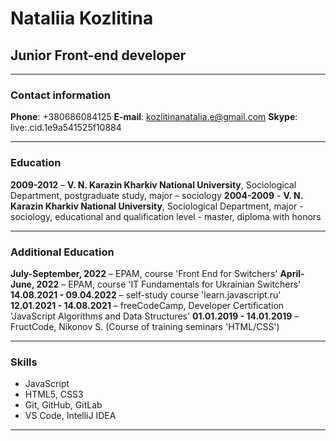 # Nataliia Kozlitina

## Junior Front-end developer

---

### Contact information

**Phone**: +380686084125
**E-mail**: kozlitinanatalia.e@gmail.com
**Skype**: live:.cid.1e9a541525f10884

---

### Education

**2009-2012** – **V. N. Karazin Kharkiv National University**, Sociological Department, postgraduate study, major – sociology
**2004-2009** - **V. N. Karazin Kharkiv National University**, Sociological Department, major - sociology, educational and qualification level - master, diploma with honors

---

### Additional Education

**July-September, 2022** – EPAM, course 'Front End for Switchers'
**April-June, 2022** – EPAM, course 'IT Fundamentals for Ukrainian Switchers'
**14.08.2021 - 09.04.2022** – self-study course 'learn.javascript.ru'
**12.01.2021 - 14.08.2021** – freeCodeCamp, Developer Certification 'JavaScript Algorithms and Data Structures'
**01.01.2019 - 14.01.2019** – FructCode, Nikonov S. (Course of training seminars 'HTML/CSS')

---

### Skills

- JavaScript
- HTML5, CSS3
- Git, GitHub, GitLab
- VS Code, IntelliJ IDEA

---
